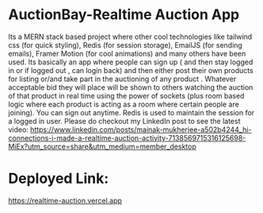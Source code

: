 # AuctionBay-Realtime Auction App
Its a MERN stack based project where other cool technologies like tailwind css (for quick styling), Redis (for session storage), EmailJS (for sending emails), Framer Motion (for cool animations) and many others have been used.
Its basically an app where people can sign up ( and then stay logged in or if logged out , can login back) and then either post their own products for listing or/and take part in the auctioning of any product . Whatever acceptable bid they will place will be shown to others watching the auction of that product in real time using the power of sockets (plus room based logic where each product is acting as a room where certain people are joining). 
You can sign out anytime. Redis is used to maintain the session for a logged in user.
Please do checkout my LinkedIn post to see the latest video:
https://www.linkedin.com/posts/mainak-mukherjee-a502b4244_hi-connections-i-made-a-realtime-auction-activity-7138569715316125698-MiEx?utm_source=share&utm_medium=member_desktop

# Deployed Link:
https://realtime-auction.vercel.app
